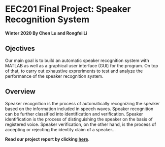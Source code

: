 # EEC201 Final Project: Speaker Recognition System
**Winter 2020 By Chen Lu and Rongfei Li**

## Ojectives ##
Our main goal is to build an automatic speaker recognition system with MATLAB as well as a graphical user interface (GUI) for the program. On top of that, to carry out exhaustive expreriments to test and analyze the performance of the speaker recognition system.
## Overview ##
Speaker recognition is the process of automatically recognizing the speaker based on the information included in speech waves. Speaker recognition can be further classified into identification and verification. Speaker identification is the process of distinguishing the speaker on the basis of registered voice. Speaker verification, on the other hand, is the process of accepting or rejecting the identity claim of a speaker...

**Read our project report by clicking [here](www.google.com).**
